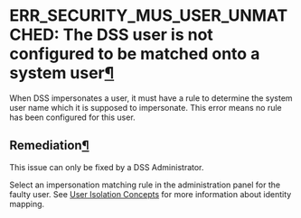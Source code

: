 ERR\_SECURITY\_MUS\_USER\_UNMATCHED: The DSS user is not configured to be matched onto a system user[¶](#err-security-mus-user-unmatched-the-dss-user-is-not-configured-to-be-matched-onto-a-system-user "Permalink to this heading")
=====================================================================================================================================================================================================================================


When DSS impersonates a user, it must have a rule to determine the system
user name which it is supposed to impersonate. This error means no rule
has been configured for this user.



Remediation[¶](#remediation "Permalink to this heading")
--------------------------------------------------------


This issue can only be fixed by a DSS Administrator.


Select an impersonation matching rule in the administration panel for the faulty user.
See [User Isolation Concepts](../../user-isolation/concepts.html)
for more information about identity mapping.